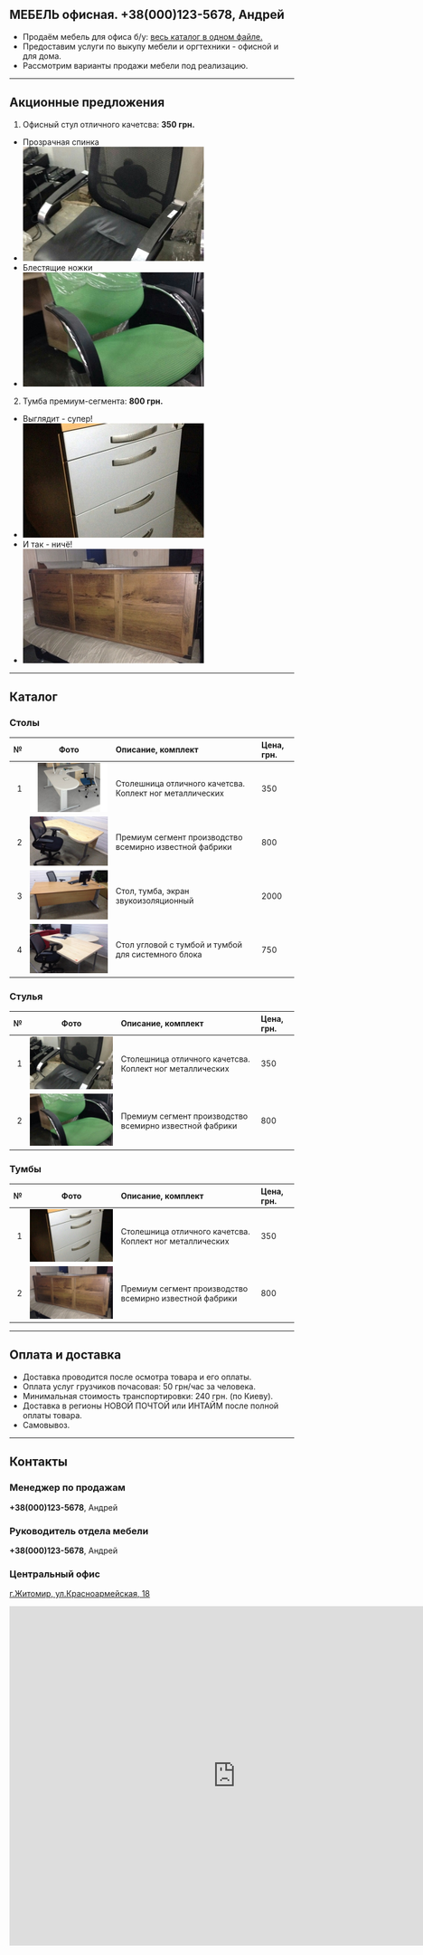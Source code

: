 ## МЕБЕЛЬ офисная. **+38(000)123-5678**, Андрей

- Продаём мебель для офиса б/у: [весь каталог в одном файле.](https://github.com/mebel-bu/mebel-bu.github.io/raw/master/price/mebel-bu.pdf)
- Предоставим услуги по выкупу мебели и оргтехники - офисной и для дома.
- Рассмотрим варианты продажи мебели под реализацию.

---

## Акционные предложения

1. Офисный стул отличного качетсва: **350 грн.**
- Прозрачная спинка
- ![](https://github.com/mebel-bu/mebel-bu.github.io/raw/master/img/chair01.jpg)
- Блестящие ножки
- ![](https://github.com/mebel-bu/mebel-bu.github.io/raw/master/img/chair02.jpg)

2. Тумба премиум-сегмента: **800 грн.**
- Выглядит - супер!
- ![](https://github.com/mebel-bu/mebel-bu.github.io/raw/master/img/stand01.jpg)
- И так - ничё!
- ![](https://github.com/mebel-bu/mebel-bu.github.io/raw/master/img/stand02.jpg)

---

## Каталог

### Столы

| №  | Фото | Описание, комплект | Цена, грн. |
|---:|:----:|:-------------------|:-----------|
|  1 | ![](https://github.com/mebel-bu/mebel-bu.github.io/raw/master/img/table01.jpg) | Столешница  отличного качетсва. Коплект ног металлических | 350 |
|  2 | ![](https://github.com/mebel-bu/mebel-bu.github.io/raw/master/img/table02.jpg) | Премиум сегмент производство всемирно известной фабрики | 800 |
|  3 | ![](https://github.com/mebel-bu/mebel-bu.github.io/raw/master/img/table03.jpg) | Стол, тумба, экран звукоизоляционный | 2000 |
|  4 | ![](https://github.com/mebel-bu/mebel-bu.github.io/raw/master/img/table04.jpg) | Стол угловой с тумбой и тумбой для системного блока | 750 |

### Стулья

| №  | Фото | Описание, комплект | Цена, грн. |
|---:|:----:|:-------------------|:-----------|
|  1 | ![](https://github.com/mebel-bu/mebel-bu.github.io/raw/master/img/chair01.jpg) | Столешница  отличного качетсва. Коплект ног металлических | 350 |
|  2 | ![](https://github.com/mebel-bu/mebel-bu.github.io/raw/master/img/chair02.jpg) | Премиум сегмент производство всемирно известной фабрики | 800 |

### Тумбы

| №  | Фото | Описание, комплект | Цена, грн. |
|---:|:----:|:-------------------|:-----------|
|  1 | ![](https://github.com/mebel-bu/mebel-bu.github.io/raw/master/img/stand01.jpg) | Столешница  отличного качетсва. Коплект ног металлических | 350 |
|  2 | ![](https://github.com/mebel-bu/mebel-bu.github.io/raw/master/img/stand02.jpg) | Премиум сегмент производство всемирно известной фабрики | 800 |

---
 
## Оплата и доставка

- Доставка проводится после осмотра товара и его оплаты.
- Оплата услуг грузчиков почасовая: 50 грн/час за человека.
- Минимальная стоимость транспортировки: 240 грн. (по Киеву).
- Доставка в регионы НОВОЙ ПОЧТОЙ или ИНТАЙМ после полной оплаты товара.
- Самовывоз.

---

## Контакты

### Менеджер по продажам

**+38(000)123-5678**, Андрей

### Руководитель отдела мебели

**+38(000)123-5678**, Андрей

### Центральный офис

[г.Житомир, ул.Красноармейская, 18](https://goo.gl/maps/5quJePAfwUB2)

<iframe src="https://www.google.com/maps/embed?pb=!1m23!1m12!1m3!1d3036.398890000621!2d28.66335798126687!3d50.21168705594279!2m3!1f0!2f0!3f0!3m2!1i1024!2i768!4f13.1!4m8!3e6!4m0!4m5!1s0x472c63ecf9c9b92d%3A0xb258529da0f75e4!2z0LLRg9C70LjRhtGPINCn0LXRgNCy0L7QvdC-0LDRgNC80ZbQudGB0YzQutCwLCDQltC40YLQvtC80LjRgNGB0YzQutCwINC-0LHQu9Cw0YHRgtGM!3m2!1d50.2118739!2d28.666118899999997!5e0!3m2!1sru!2sua!4v1487006061390" width="800" height="600" frameborder="0" style="border:0" allowfullscreen></iframe>
